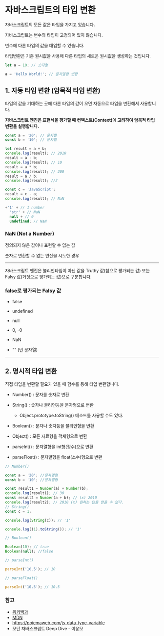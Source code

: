 # 자바스크립트의 타입 변환

자바스크립트의 모든 값은 타입을 가지고 있습니다.

자바스크립트는 변수의 타입이 고정되어 있지 않습니다.

변수에 다른 타입의 값을 대입할 수 있습니다.

타입변환은 기존 원시값을 사용해 다른 타입의 새로운 원시값을 생성하는 것입니다.

```js
let a = 10; // 숫자형

a = 'Hello World!'; // 문자열형 변환
```

## 1. 자동 타입 변환 (암묵적 타입 변환)

타입의 값을 기대하는 곳에 다른 타입의 값이 오면 자동으로 타입을 변환해서 사용합니다.

**자바스크립트 엔진은 표현식을 평가할 때 컨텍스트(Context)에 고려하여 암묵적 타입 변환을 실행합니다.**

```js
const a = '20'; // 문자열
const b = '10'; // 문자열

let result = a + b;
console.log(result); // 2010
result = a - b;
console.log(result); // 10
result = a * b;
console.log(result); // 200
result = a / b;
console.log(result); //2

const c = 'JavaScript';
result = c - a;
console.log(result); // NaN

+'1' + // 1 number
  'str' + // NaN
  null + // 0
  undefined; // NaN
```

### NaN (Not a Number)

정의되지 않은 값이나 표현할 수 없는 값

숫자로 변환할 수 없는 연산을 시도한 경우

---

자바스크립트 엔진은 불리언타입이 아닌 값을 Truthy 값(참으로 평가되는 값) 또는 Falsy 값(거짓으로 평가되는 값)으로 구분합니다.

### false로 평가되는 Falsy 값

- false

- undefined

- null

- 0, -0

- NaN

- "" (빈 문자열)

---

## 2. 명시적 타입 변환

직접 타입을 변환할 필요가 있을 때 함수를 통해 타입 변환합니다.

- Number() : 문자를 숫자로 변환

- String() : 숫자나 불리언등을 문자형으로 변환

  - Object.prototype.toString() 메소드를 사용할 수도 있다.

- Boolean() : 문자나 숫자등을 불리언형을 변환

- Object() : 모든 자료형을 객체형으로 변환

- parseInt() : 문자열형을 int형(정수)으로 변환

- parseFloat() : 문자열형을 float(소수)형으로 변환

```js
// Number()

const a = '20'; //문자열형
const b = '10'; //문자열형

const result1 = Number(a) + Number(b);
console.log(result1); // 30
const result2 = Number(a + b); // (x) 2010
console.log(result2); // 2010 (x) 원하는 답을 얻을 수 없다.
// String()
const c = 1;

console.log(String(c)); // '1'

console.log((1).toString()); // '1'

// Boolean()

Boolean(10); // true
Boolean(null); //false

// parseInt()

parseInt('10.5'); // 10

// parseFloat()

parseInt('10.5'); // 10.5
```

### 참고

- [위키백과](https://ko.wikipedia.org/wiki/)
- [MDN](https://developer.mozilla.org/ko/)
- https://poiemaweb.com/js-data-type-variable
- 모던 자바스크립트 Deep Dive - 이웅모
